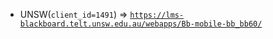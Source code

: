  - UNSW(`client_id=1491`) => [`https://lms-blackboard.telt.unsw.edu.au/webapps/Bb-mobile-bb_bb60/`](https://lms-blackboard.telt.unsw.edu.au/webapps/Bb-mobile-bb_bb60/)
